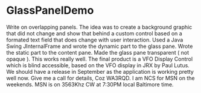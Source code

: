 # GlassPanelDemo
Write on overlapping panels.
The idea was to create a background graphic that did not change and show that behind a custom control based on a formated text field that does change with user interaction.  Used a Java Swing JInternalFrame and wrote the dynamic part to the glass pane.  Wrote the static part to the content pane.  Made the glass pane transparent ( not opaque ).  This works really well.  The final product is a VFO Display Control which is blind accessible, based on the VFO display in JRX by Paul Lutus.  We should have a release in September as the application is working pretty well now.  Give me a call for details, Coz WA3RQD.  I am NCS for MSN on the weekends.   MSN is on 3563Khz CW at 7:30PM local Baltimore time.
